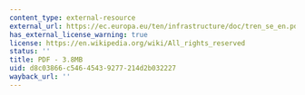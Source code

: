 ```yaml
---
content_type: external-resource
external_url: https://ec.europa.eu/ten/infrastructure/doc/tren_se_en.pdf
has_external_license_warning: true
license: https://en.wikipedia.org/wiki/All_rights_reserved
status: ''
title: PDF - 3.8MB
uid: d8c03866-c546-4543-9277-214d2b032227
wayback_url: ''
---
```

